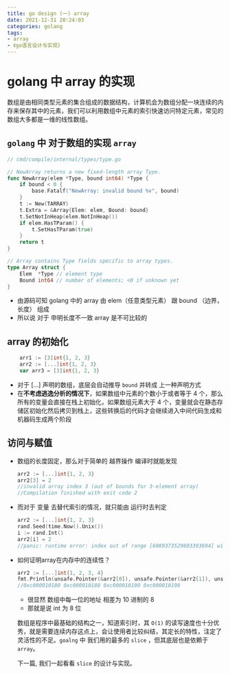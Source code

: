 ```yaml
---
title: go design (一) array
date: 2021-12-31 20:24:03
categories: golang 
tags:
- array
- 《go语言设计与实现》
---
```


# golang 中 array 的实现

数组是由相同类型元素的集合组成的数据结构，计算机会为数组分配一块连续的内存来保存其中的元素，我们可以利用数组中元素的索引快速访问特定元素，常见的数组大多都是一维的线性数组。


## `golang` 中 对于数组的实现 `array`

```go
// cmd/compile/internal/types/type.go

// NewArray returns a new fixed-length array Type.
func NewArray(elem *Type, bound int64) *Type {
	if bound < 0 {
		base.Fatalf("NewArray: invalid bound %v", bound)
	}
	t := New(TARRAY)
	t.Extra = &Array{Elem: elem, Bound: bound}
	t.SetNotInHeap(elem.NotInHeap())
	if elem.HasTParam() {
		t.SetHasTParam(true)
	}
	return t
}

// Array contains Type fields specific to array types.
type Array struct {
	Elem  *Type // element type
	Bound int64 // number of elements; <0 if unknown yet
}
```

- 由源码可知 golang 中的 array 由 elem（任意类型元素） 跟 bound （边界，长度） 组成
- 所以说 对于 申明长度不一致 array 是不可比较的

## array 的初始化

```go
	arr1 := [3]int{1, 2, 3}
	arr2 := [...]int{1, 2, 3}
	var arr3 = [3]int{1, 2, 3}
```

- 对于 [...] 声明的数组，底层会自动推导 `bound` 并转成 上一种声明方式
- 在**不考虑逃逸分析的情况下**，如果数组中元素的个数小于或者等于 4 个，那么所有的变量会直接在栈上初始化，如果数组元素大于 4 个，变量就会在静态存储区初始化然后拷贝到栈上，这些转换后的代码才会继续进入中间代码生成和机器码生成两个阶段

## 访问与赋值

- 数组的长度固定，那么对于简单的 越界操作 编译时就能发现

  ```go
  arr2 := [...]int{1, 2, 3}
  arr2[3] = 2
  //invalid array index 3 (out of bounds for 3-element array)
  //Compilation finished with exit code 2
  ```

- 而对于 变量 去替代索引的情况，就只能由 运行时去判定

  ```go
  arr2 := [...]int{1, 2, 3}
  rand.Seed(time.Now().Unix())
  i := rand.Int()
  arr2[i] = 2
  //panic: runtime error: index out of range [6089373529803393694] with length 3
  ```

- 如何证明array在内存中的连续性？

  ```go
  arr2 := [...]int{1, 2, 3, 4}
  fmt.Println(unsafe.Pointer(&arr2[0]), unsafe.Pointer(&arr2[1]), unsafe.Pointer(&arr2[2]), unsafe.Pointer(&arr2[3]))
  //0xc000010180 0xc000010188 0xc000010190 0xc000010198
  ```

  - 很显然 数组中每一位的地址 相差为 10 进制的 8 
  - 那就是说 int  为 8 位

  

  数组是程序中最基础的结构之一，知道索引时，其 `O(1)` 的读写速度也十分优秀，就是需要连续内存这点上，会让使用者比较纠结，其定长的特性，注定了灵活性的不足。`goalng` 中 我们用的最多的 `slice` ，但其底层也是依赖于`array`。
  
  下一篇, 我们一起看看 `slice` 的设计与实现。
